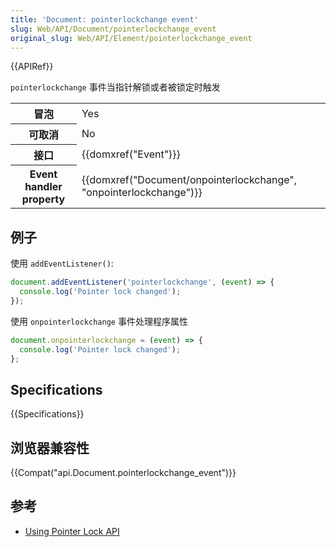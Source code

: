 ```yaml
---
title: 'Document: pointerlockchange event'
slug: Web/API/Document/pointerlockchange_event
original_slug: Web/API/Element/pointerlockchange_event
---
```

{{APIRef}}

`pointerlockchange` 事件当指针解锁或者被锁定时触发

<table class="properties">
  <tbody>
    <tr>
      <th scope="row">冒泡</th>
      <td>Yes</td>
    </tr>
    <tr>
      <th scope="row">可取消</th>
      <td>No</td>
    </tr>
    <tr>
      <th scope="row">接口</th>
      <td>{{domxref("Event")}}</td>
    </tr>
    <tr>
      <th scope="row">Event handler property</th>
      <td>
        {{domxref("Document/onpointerlockchange", "onpointerlockchange")}}
      </td>
    </tr>
  </tbody>
</table>

## 例子

使用 `addEventListener()`:

```js
document.addEventListener('pointerlockchange', (event) => {
  console.log('Pointer lock changed');
});
```

使用 `onpointerlockchange` 事件处理程序属性

```js
document.onpointerlockchange = (event) => {
  console.log('Pointer lock changed');
};
```

## Specifications

{{Specifications}}

## 浏览器兼容性

{{Compat("api.Document.pointerlockchange_event")}}

## 参考

- [Using Pointer Lock API](/zh-CN/docs/API/Pointer_Lock_API)
